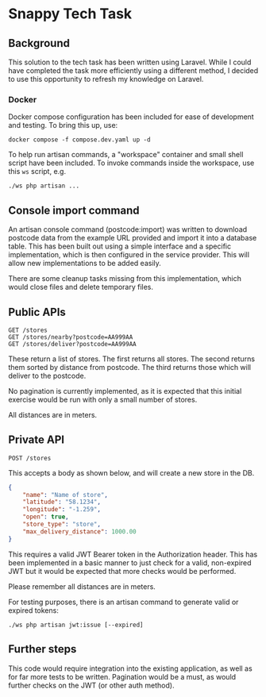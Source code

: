 # Snappy Tech Task

## Background
This solution to the tech task has been written using Laravel. While I could have completed the task more
efficiently using a different method, I decided to use this opportunity to refresh my knowledge on Laravel.

### Docker

Docker compose configuration has been included for ease of development and testing. To bring this up, use:
```
docker compose -f compose.dev.yaml up -d
```

To help run artisan commands, a "workspace" container and small shell script have been included.
To invoke commands inside the workspace, use this `ws` script, e.g.
```
./ws php artisan ...
```

## Console import command
An artisan console command (postcode:import) was written to download postcode data from the example URL
provided and import it into a database table. This has been built out using a simple interface and a
specific implementation, which is then configured in the service provider. This will allow new implementations
to be added easily.

There are some cleanup tasks missing from this implementation, which would close files and delete temporary
files.

## Public APIs
```
GET /stores
GET /stores/nearby?postcode=AA999AA
GET /stores/deliver?postcode=AA999AA
```

These return a list of stores. The first returns all stores.
The second returns them sorted by distance from postcode.
The third returns those which will deliver to the postcode.

No pagination is currently implemented, as it is expected that this initial exercise would be run with
only a small number of stores.

All distances are in meters.

## Private API
```
POST /stores
```

This accepts a body as shown below, and will create a new store in the DB.
```json
{
    "name": "Name of store",
    "latitude": "58.1234",
    "longitude": "-1.259",
    "open": true,
    "store_type": "store",
    "max_delivery_distance": 1000.00
}
```

This requires a valid JWT Bearer token in the Authorization header. This has been implemented in a basic manner to just check for a valid, non-expired JWT
but it would be expected that more checks would be performed.

Please remember all distances are in meters.

For testing purposes, there is an artisan command to generate valid or expired tokens:
```
./ws php artisan jwt:issue [--expired]
```

## Further steps

This code would require integration into the existing application, as well as for far more tests to be written.
Pagination would be a must, as would further checks on the JWT (or other auth method).
